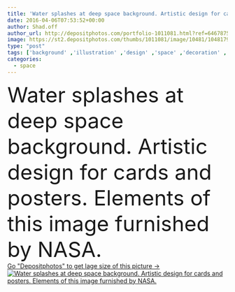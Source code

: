 ```yaml
---
title: 'Water splashes at deep space background. Artistic design for cards and posters. Elements of this image furnished by NASA.'
date: 2016-04-06T07:53:52+00:00
author: Shad.off
author_url: http://depositphotos.com/portfolio-1011081.html?ref=64678756
image: https://st2.depositphotos.com/thumbs/1011081/image/10481/104817964/api_thumb_450.jpg?forcejpeg=true
type: "post"
tags: ['background' ,'illustration' ,'design' ,'space' ,'decoration' ,'art' ,'success' ,'texture' ,'attitude' ,'vertical' ,'life' ,'black' ,'card' ,'grunge' ,'star' ,'inspiration' ,'night' ,'message' ,'text' ,'dream' ,'brush' ,'make' ,'metaphor' ,'wish' ,'artistic' ,'rough' ,'greetings' ,'galaxy' ,'universe' ,'motivation' ,'goal' ,'positive' ,'postcard' ,'desire' ,'poster' ,'cosmos' ,'words' ,'calligraphy' ,'quote' ,'inspirational' ,'motivate' ,'typographic' ,'typography' ,'motivational' ,'saying' ,'slogan' ,'lettering' ,'happen' ]
categories: 
  - space
---
```

<div aling="center">
            <font size="60"> Water splashes at deep space background. Artistic design for cards and posters. Elements of this image furnished by NASA.</font>   
</div>
<div>
    <a href='https://depositphotos.com/104817964/stock-photo-water-splashes-at-deep-space.html?ref=64678756' target=_blank > Go "Depositphotos" to get lage size of this picture ->
        <img href='https://depositphotos.com/104817964/stock-photo-water-splashes-at-deep-space.html?ref=64678756' src='https://st2.depositphotos.com/1011081/10481/i/950/depositphotos_104817964-stock-photo-water-splashes-at-deep-space.jpg?forcejpeg=true' alt='Water splashes at deep space background. Artistic design for cards and posters. Elements of this image furnished by NASA.' >
    </a>
</div>
